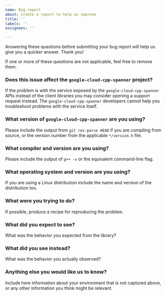 ```yaml
---
name: Bug report
about: Create a report to help us improve
title: ''
labels: ''
assignees: ''

---
```


Answering these questions before submitting your bug report will help us give you a quicker answer. Thank you!

If one or more of these questions are not applicable, feel free to remove them.

### Does this issue affect the `google-cloud-cpp-spanner` project?

If the problem is with the service exposed by the `google-cloud-cpp-spanner` APIs instead of the client libraries you may consider opening a support request instead. The `google-cloud-cpp-spanner` developers cannot help you troubleshoot problems with the service itself.

### What version of `google-cloud-cpp-spanner` are you using?

Please include the output from `git rev-parse HEAD` if you are compiling from source, or the version number from the applicable `*/version.h` file.

### What compiler and version are you using?

Please include the output of `g++ -v` or the equivalent command-line flag.

### What operating system and version are you using?

If you are using a Linux distribution include the name and version of the distribution too.

### What were you trying to do?

If possible, produce a recipe for reproducing the problem.

### What did you expect to see?

What was the behavior you expected from the library?

### What did you see instead?

What was the behavior you actually observed?

### Anything else you would like us to know?

Include here information about your environment that is not captured above, or any other information you think might be relevant.
